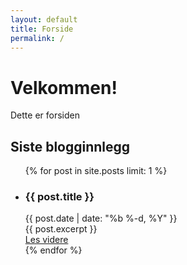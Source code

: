 ```yaml
---
layout: default
title: Forside
permalink: /
---
```


<div class="index">
    <div><h1>Velkommen!</h1>Dette er forsiden</div>
    <div class="index__latest-blog">
        <h2>Siste blogginnlegg</h2>
        <ul>
            {% for post in site.posts limit: 1 %}
            <li><h3>{{ post.title }}</h3>
                <div class="post__date">{{ post.date | date: "%b %-d, %Y" }}</div>
                {{ post.excerpt }}
                <div class="post__link"><a href="{{ post.url }}">Les videre</a></div>
            </li>
            {% endfor %}
        </ul>
    </div>
</div>